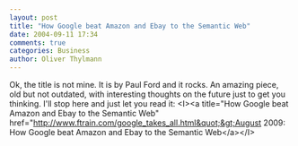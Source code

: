 ```yaml
---
layout: post
title: "How Google beat Amazon and Ebay to the Semantic Web"
date: 2004-09-11 17:34
comments: true
categories: Business
author: Oliver Thylmann
---
```



Ok, the title is not mine. It is by Paul Ford and it rocks. An amazing piece, old but not outdated, with interesting thoughts on the future just to get you thinking. I'll stop here and just let you read it: &lt;I&gt;&lt;a title=&quot;How Google beat Amazon and Ebay to the Semantic Web&quot; href=&quot;http://www.ftrain.com/google_takes_all.html&quot;&gt;August 2009: How Google beat Amazon and Ebay to the Semantic Web&lt;/a&gt;&lt;/I&gt;

